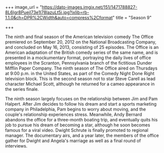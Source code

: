 +++
image_url = "https://dato-images.imgix.net/151/1471788827-8L6lgr8PueiI73e1I78lazuLt5i.jpg?ixlib=rb-1.1.0&ch=DPR%2CWidth&auto=compress%2Cformat"
title = "Season 9"

+++

The ninth and final season of the American television comedy The Office premiered on September 20, 2012 on the National Broadcasting Company, and concluded on May 16, 2013, consisting of 25 episodes. The Office is an American adaptation of the British comedy series of the same name, and is presented in a mockumentary format, portraying the daily lives of office employees in the Scranton, Pennsylvania branch of the fictitious Dunder Mifflin Paper Company. The ninth season of The Office aired on Thursdays at 9:00 p.m. in the United States, as part of the Comedy Night Done Right television block. This is the second season not to star Steve Carell as lead character Michael Scott, although he returned for a cameo appearance in the series finale.

The ninth season largely focuses on the relationship between Jim and Pam Halpert. After Jim decides to follow his dream and start a sports marketing company in Philadelphia, Pam begins to worry about moving, and the couple's relationship experiences stress. Meanwhile, Andy Bernard abandons the office for a three-month boating trip, and eventually quits his job to pursue his dream of becoming a star, although he soon becomes famous for a viral video. Dwight Schrute is finally promoted to regional manager. The documentary airs, and a year later, the members of the office gather for Dwight and Angela's marriage as well as a final round of interviews.